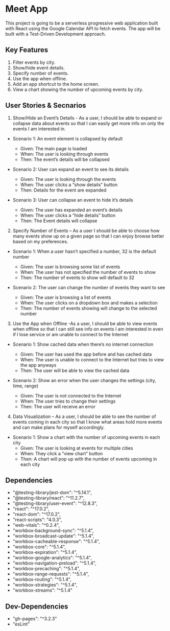 # Meet App

This project is going to be a serverless progressive web application built with React using the Google Calendar API to fetch events.  The app will be built with a Test-Driven Development approach.

## Key Features
1) Filter events by city.
2) Show/hide event details.
3) Specify number of events.
4) Use the app when offline.
5) Add an app shortcut to the home screen.
6) View a chart showing the number of upcoming events by city.


## User Stories & Secnarios

1.	Show/Hide an Event’s Details - As a user, I should be able to expand or collapse data about events so that I can easily get more info on only the events I am interested in.

  -	Scenario 1: An event element is collapsed by default
    -	Given: The main page is loaded
    -	When: The user is looking through events
    -	Then: The  event’s details will be collapsed

  -	Scenario 2: User can expand an event to see its details
    -	Given: The user is looking through the events
    -	When: The user clicks a “show details” button
    -	Then: Details for the event are expanded

  -	Scenario 3: User can collapse an event to hide it’s details
    -	Given: The user has expanded an event’s details
    -	When: The user clicks a “hide details” button
    -	Then: The Event details will collapse


2.	Specify Number of Events – As a user I should be able to choose how many events show up on a given page so that I can enjoy browse better based on my preferences.

  -	Scenario 1: When a user hasn’t specified a number, 32 is the default number
    -	Given: The user is browsing some list of events
    -	When: The user has not specified the number of events to show
    -	Then: The number of events to show will default to 32

  -	Scenario 2: The user can change the number of events they want to see
    -	Given: The user is browsing a list of events
    -	When: The user clicks on a dropdown box and makes a selection
    -	Then: The number of events showing will change to the selected number


3.	Use the App when Offline -As a user, I should be able to view events when offline so that I can still see info on events I am interested in even if I lose service or am unable to connect to the Internet

  -	Scenario 1: Show cached data when there’s no internet connection
    -	Given: The user has used the app before and has cached data
    -	When: The user is unable to connect to the Internet but tries to view the app anyways
    -	Then: The user will be able to view the cached data

  -	Scenario 2: Show an error when the user changes the settings (city, time, range)
    -	Given: The user is not connected to the Internet
    -	When: The user tries to change their settings
    -	Then: The user will receive an error


4.	Data Visualization – As a user, I should be able to see the number of events coming in each city so that I know what areas hold more events and can make plans for myself accordingly.

  -	Scenario 1: Show a chart with the number of upcoming events in each city
    -	Given: The user is looking at events for multiple cities
    -	When: They click a “view chart” button
    -	Then: A chart will pop up with the number of events upcoming in each city

## Dependencies

  - "@testing-library/jest-dom": "^5.14.1",
  - "@testing-library/react": "^11.2.7",
  - "@testing-library/user-event": "^12.8.3",
  - "react": "^17.0.2",
  - "react-dom": "^17.0.2",
  - "react-scripts": "4.0.3",
  - "web-vitals": "^0.2.4",
  - "workbox-background-sync": "^5.1.4",
  - "workbox-broadcast-update": "^5.1.4",
  - "workbox-cacheable-response": "^5.1.4",
  - "workbox-core": "^5.1.4",
  - "workbox-expiration": "^5.1.4",
  - "workbox-google-analytics": "^5.1.4",
  - "workbox-navigation-preload": "^5.1.4",
  - "workbox-precaching": "^5.1.4",
  - "workbox-range-requests": "^5.1.4",
  - "workbox-routing": "^5.1.4",
  - "workbox-strategies": "^5.1.4",
  - "workbox-streams": "^5.1.4"

## Dev-Dependencies

  - "gh-pages": "^3.2.3"
  - "esLint"